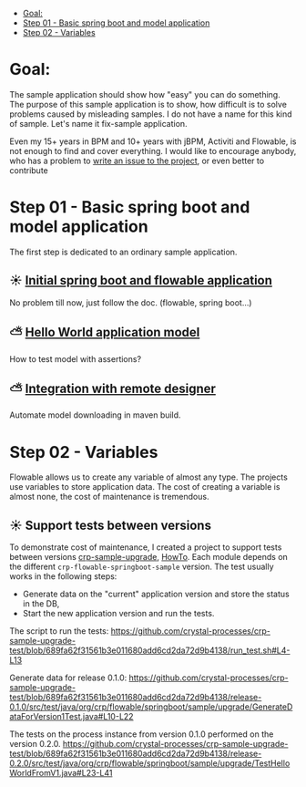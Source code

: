<!-- TOC -->
* [Goal:](#goal)
* [Step 01 - Basic spring boot and model application](#step-01---basic-spring-boot-and-model-application)
* [Step 02 - Variables](#step-02---variables)
<!-- TOC -->

# Goal:
The sample application should show how "easy" you can do something. The purpose of this sample application is to show,
how difficult is to solve problems caused by misleading samples. I do not have a name for this kind of sample. 
Let's name it fix-sample application.

Even my 15+ years in BPM and 10+ years with jBPM, Activiti and Flowable, is not enough to find and cover everything. 
I would like to encourage anybody, who has a problem to [write an issue to the project](https://github.com/crystal-processes/crp-flowable-springboot-sample/issues), or even better to contribute 

# Step 01 - Basic spring boot and model application
The first step is dedicated to an ordinary sample application. 
## :sunny: [Initial spring boot and flowable application](docs/01_sample/01-initialApp.md)
No problem till now, just follow the doc. (flowable, spring boot...)
## :partly_sunny: [Hello World application model](docs/01_sample/02-helloWorld.md)
How to test model with assertions?
## :partly_sunny: [Integration with remote designer](docs/01_sample/03-designer.md)
Automate model downloading in maven build.

# Step 02 - Variables
Flowable allows us to create any variable of almost any type. The projects use variables to store application data. 
The cost of creating a variable is almost none, the cost of maintenance is tremendous. 
## :sunny: Support tests between versions
To demonstrate cost of maintenance, I created a project to support tests between versions [crp-sample-upgrade](https://github.com/crystal-processes/crp-sample-upgrade-test), 
[HowTo](https://github.com/crystal-processes/crp-sample-upgrade-test?tab=readme-ov-file#prerequisites). 
Each module depends on the different `crp-flowable-springboot-sample` version. The test usually works in the following steps:
- Generate data on the "current" application version and store the status in the DB,
- Start the new application version and run the tests.

The script to run the tests:
https://github.com/crystal-processes/crp-sample-upgrade-test/blob/689fa62f31561b3e011680add6cd2da72d9b4138/run_test.sh#L4-L13

Generate data for release 0.1.0:
https://github.com/crystal-processes/crp-sample-upgrade-test/blob/689fa62f31561b3e011680add6cd2da72d9b4138/release-0.1.0/src/test/java/org/crp/flowable/springboot/sample/upgrade/GenerateDataForVersion1Test.java#L10-L22

The tests on the process instance from version 0.1.0 performed on the version 0.2.0.
https://github.com/crystal-processes/crp-sample-upgrade-test/blob/689fa62f31561b3e011680add6cd2da72d9b4138/release-0.2.0/src/test/java/org/crp/flowable/springboot/sample/upgrade/TestHelloWorldFromV1.java#L23-L41